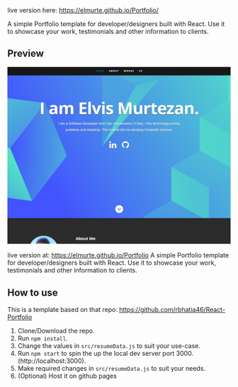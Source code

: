 live version here:
https://elmurte.github.io/Portfolio/

A simple Portfolio template for developer/designers built with React. Use it to showcase your work, testimonials and other information to clients.



## Preview
![Preview](https://github.com/ElMurte/ImagesPresentation/blob/master/portfolio%20image.PNG?raw=true)

live version at: https://elmurte.github.io/Portfolio
A simple Portfolio template for developer/designers built with React. Use it to showcase your work, testimonials and other information to clients.

## How to use
This is a template based on that repo: https://github.com/rbhatia46/React-Portfolio
1. Clone/Download the repo.
2. Run  ``` npm install ```.
3. Change the values in ```src/resumeData.js``` to suit your use-case.
4. Run ```npm start``` to spin the up the local dev server port 3000.(http://localhost:3000).
5. Make required changes in ```src/resumeData.js``` to suit your needs.
6. (Optional) Host it on github pages 
